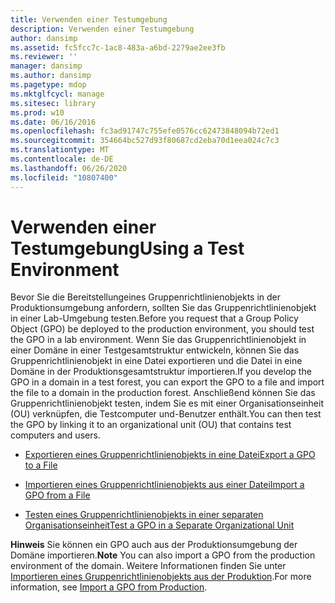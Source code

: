 ```yaml
---
title: Verwenden einer Testumgebung
description: Verwenden einer Testumgebung
author: dansimp
ms.assetid: fc5fcc7c-1ac8-483a-a6bd-2279ae2ee3fb
ms.reviewer: ''
manager: dansimp
ms.author: dansimp
ms.pagetype: mdop
ms.mktglfcycl: manage
ms.sitesec: library
ms.prod: w10
ms.date: 06/16/2016
ms.openlocfilehash: fc3ad91747c755efe0576cc62473848094b72ed1
ms.sourcegitcommit: 354664bc527d93f80687cd2eba70d1eea024c7c3
ms.translationtype: MT
ms.contentlocale: de-DE
ms.lasthandoff: 06/26/2020
ms.locfileid: "10807400"
---
```

# <span data-ttu-id="98374-103">Verwenden einer Testumgebung</span><span class="sxs-lookup"><span data-stu-id="98374-103">Using a Test Environment</span></span>


<span data-ttu-id="98374-104">Bevor Sie die Bereitstellungeines Gruppenrichtlinienobjekts in der Produktionsumgebung anfordern, sollten Sie das Gruppenrichtlinienobjekt in einer Lab-Umgebung testen.</span><span class="sxs-lookup"><span data-stu-id="98374-104">Before you request that a Group Policy Object (GPO) be deployed to the production environment, you should test the GPO in a lab environment.</span></span> <span data-ttu-id="98374-105">Wenn Sie das Gruppenrichtlinienobjekt in einer Domäne in einer Testgesamtstruktur entwickeln, können Sie das Gruppenrichtlinienobjekt in eine Datei exportieren und die Datei in eine Domäne in der Produktionsgesamtstruktur importieren.</span><span class="sxs-lookup"><span data-stu-id="98374-105">If you develop the GPO in a domain in a test forest, you can export the GPO to a file and import the file to a domain in the production forest.</span></span> <span data-ttu-id="98374-106">Anschließend können Sie das Gruppenrichtlinienobjekt testen, indem Sie es mit einer Organisationseinheit (OU) verknüpfen, die Testcomputer und-Benutzer enthält.</span><span class="sxs-lookup"><span data-stu-id="98374-106">You can then test the GPO by linking it to an organizational unit (OU) that contains test computers and users.</span></span>

-   [<span data-ttu-id="98374-107">Exportieren eines Gruppenrichtlinienobjekts in eine Datei</span><span class="sxs-lookup"><span data-stu-id="98374-107">Export a GPO to a File</span></span>](export-a-gpo-to-a-file.md)

-   [<span data-ttu-id="98374-108">Importieren eines Gruppenrichtlinienobjekts aus einer Datei</span><span class="sxs-lookup"><span data-stu-id="98374-108">Import a GPO from a File</span></span>](import-a-gpo-from-a-file-ed.md)

-   [<span data-ttu-id="98374-109">Testen eines Gruppenrichtlinienobjekts in einer separaten Organisationseinheit</span><span class="sxs-lookup"><span data-stu-id="98374-109">Test a GPO in a Separate Organizational Unit</span></span>](test-a-gpo-in-a-separate-organizational-unit-agpm40.md)

<span data-ttu-id="98374-110">**Hinweis**  Sie können ein GPO auch aus der Produktionsumgebung der Domäne importieren.</span><span class="sxs-lookup"><span data-stu-id="98374-110">**Note** You can also import a GPO from the production environment of the domain.</span></span> <span data-ttu-id="98374-111">Weitere Informationen finden Sie unter [Importieren eines Gruppenrichtlinienobjekts aus der Produktion](import-a-gpo-from-production-agpm40-ed.md).</span><span class="sxs-lookup"><span data-stu-id="98374-111">For more information, see [Import a GPO from Production](import-a-gpo-from-production-agpm40-ed.md).</span></span>

 

 

 





